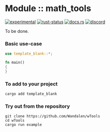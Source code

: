 <!-- {{# generate.module_header{} #}} -->

# Module :: math_tools
[![experimental](https://raster.shields.io/static/v1?label=stability&message=experimental&color=orange&logoColor=eee)](https://github.com/emersion/stability-badges#experimental) [![rust-status](https://github.com/Wandalen/wTools/actions/workflows/ModuleTemplateBlankPush.yml/badge.svg)](https://github.com/Wandalen/wTools/actions/workflows/ModuleTemplateBlankPush.yml) [![docs.rs](https://img.shields.io/docsrs/template_blank?color=e3e8f0&logo=docs.rs)](https://docs.rs/template_blank) [![discord](https://img.shields.io/discord/872391416519737405?color=eee&logo=discord&logoColor=eee&label=ask)](https://discord.gg/m3YfbXpUUY)

To be done.

### Basic use-case

<!-- {{# generate.module_sample{} #}} -->

```rust
use template_blank::*;

fn main()
{
}
```

### To add to your project

```bash
cargo add template_blank
```

### Try out from the repository

``` shell test
git clone https://github.com/Wandalen/wTools
cd wTools
cargo run example
```

